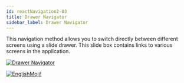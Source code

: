 ```yaml
---
id: reactNavigation2-03
title: Drawer Navigator
sidebar_label: Drawer Navigator
---
```


This navigation method allows you to switch directly between different screens using a slide drawer. This slide box contains links to various screens in the application.

[![Drawer Navigator](/img/rn2/03.gif)](https://youtu.be/x1BkWHncx10)

[![EnglishMoji!](/img/logo/englishmoji.png)](https://apps.apple.com/kz/app/englishmoji/id6450254885)
